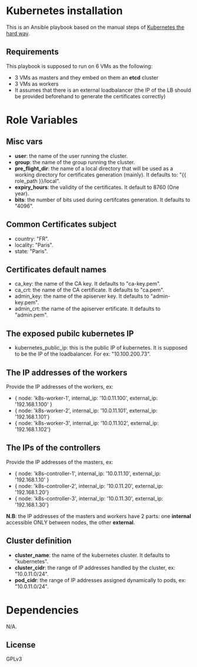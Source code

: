 # Kubernetes installation

This is an Ansible playbook based on the manual steps of [Kubernetes the hard way](https://github.com/kelseyhightower/kubernetes-the-hard-way).

## Requirements

This playbook is supposed to run on 6 VMs as the following:
* 3 VMs as masters and they embed on them an __etcd__ cluster
* 3 VMs as workers
* It assumes that there is an external loadbalancer (the IP of the LB should be provided beforehand to generate the certificates correctly)

# Role Variables

## Misc vars

- **user**: the name of the user running the cluster.
- **group**: the name of the group running the cluster.
- **pre_flight_dir**: the name of a local directory that will be used as a working directory for certificates generation (mainly). It defaults to:  "{{ role_path }}/local".
- **expiry_hours**: the validity of the certificates. It default to 8760 (One year).
- **bits**: the number of bits used during certifcates generation. It defaults to "4096".

## Common Certificates subject

- country: "FR".
- locality: "Paris".
- state: "Paris".

## Certificates default names

- ca_key: the name of the CA key. It defaults to "ca-key.pem".
- ca_crt: the name of the CA certificate. It defaults to "ca.pem".
- admin_key: the name of the apiserver key. It defaults to "admin-key.pem".
- admin_crt: the name of the apiserver ertificate. It defaults to "admin.pem".

## The exposed pubilc kubernetes IP

- kubernetes_public_ip: this is the public IP of kubernetes. It is supposed to be the IP of the loadbalancer. For ex: "10.100.200.73".

## The IP addresses of the workers

Provide the IP addresses of the workers, ex:
- { node: 'k8s-worker-1', internal_ip: '10.0.11.100', external_ip: '192.168.1.100' }
- { node: 'k8s-worker-2', internal_ip: '10.0.11.101', external_ip: '192.168.1.101'}
- { node: 'k8s-worker-3', internal_ip: '10.0.11.102', external_ip: '192.168.1.102'}

## The IPs of the controllers

Provide the IP addresses of the masters, ex:
- { node: 'k8s-controller-1', internal_ip: '10.0.11.10', external_ip: '192.168.1.10' }
- { node: 'k8s-controller-2', internal_ip: '10.0.11.20', external_ip: '192.168.1.20'}
- { node: 'k8s-controller-3', internal_ip: '10.0.11.30', external_ip: '192.168.1.30'}

**N.B**: the IP addresses of the masters and workers have 2 parts: one **internal** accessible ONLY between nodes, the other **external**.

## Cluster definition

- **cluster_name**: the name of the kubernetes cluster. It defaults to "kubernetes".
- **cluster_cidr**: the range of IP addresses handled by the cluster, ex: "10.0.11.0/24".
- **pod_cidr**: the range of IP addresses assigned dynamically to pods, ex: "10.0.11.0/24".


# Dependencies

N/A.

## License

GPLv3
